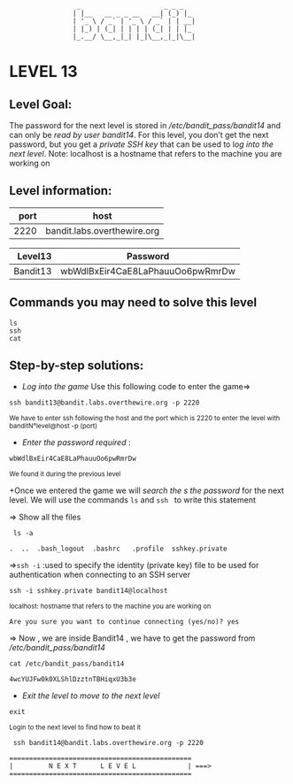                      _                     _ _ _
                    | |__   __ _ _ __   __| (_) |_
                    | '_ \ / _` | '_ \ / _` | | __|
                    | |_) | (_| | | | | (_| | | |_
                    |_.__/ \__,_|_| |_|\__,_|_|\__|  



# LEVEL 13

## Level Goal:

The password for the next level is stored  in */etc/bandit_pass/bandit14* and can only be *read by user bandit14*. 
For this level, you don’t get the next password, but you get a *private SSH key* that can be used to l*og into the next level*.
Note: localhost is a hostname that refers to the machine you are working on



## Level information:

| port |             host               |
|-----:|--------------------------------|
| 2220 |  bandit.labs.overthewire.org   |

| Level13  |    Password                           |
|-------:  |---------------------------------------|
| Bandit13 |     wbWdlBxEir4CaE8LaPhauuOo6pwRmrDw  |

## Commands you may need to solve this level

```
ls 
ssh
cat
```

## Step-by-step solutions:

+ *Log into the game* 
 Use this following code to enter the game=>
```
ssh bandit13@bandit.labs.overthewire.org -p 2220
```
<sub>We have to enter ssh following the host and the port which is 2220 to enter the level  with banditN°level@host -p (port)</sub>

+ *Enter the password required* : 
```
wbWdlBxEir4CaE8LaPhauuOo6pwRmrDw
```
<sub>We found it during the previous level</sub>

+Once we entered the game we will *search the s the password* for the next level. 
We will use the commands  `ls` and `ssh ` to write this statement


=> Show all the files 
``` 
 ls -a

```
```
.  ..  .bash_logout  .bashrc   .profile  sshkey.private
```

=>`ssh -i` :used to specify the identity (private key) file to be used for authentication when connecting to an SSH server


```
ssh -i sshkey.private bandit14@localhost
``` 
<sub>localhost: hostname that refers to the machine you are working on</sub>


```
Are you sure you want to continue connecting (yes/no)? yes

```
=> Now , we are inside Bandit14 , we have to get the password from */etc/bandit_pass/bandit14*
```
cat /etc/bandit_pass/bandit14
```

```
4wcYUJFw0k0XLShlDzztnTBHiqxU3b3e
```


+ *Exit the level to move to the next level*
```
exit

```
<sub>Login to the next level to find how to beat it</sub>

```
 ssh bandit14@bandit.labs.overthewire.org -p 2220

```
```
==============================================
|         N E X T      L E V E L             | ===>
==============================================    
```
